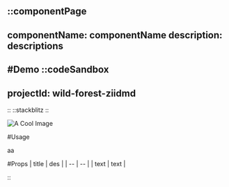 ::componentPage
---
componentName: componentName
description: descriptions
---
#Demo
::codeSandbox
---
projectId: wild-forest-ziidmd
---
::
::stackblitz
::

![A Cool Image](/socialPreview.png)

#Usage

aa

#Props
| title | des |
| -- | -- |
| text | text |

::